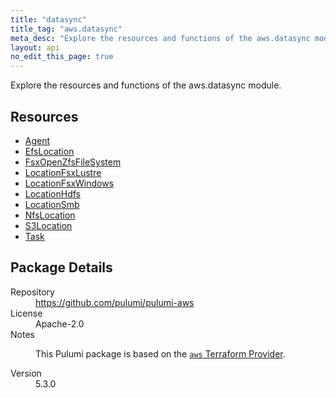 ```yaml
---
title: "datasync"
title_tag: "aws.datasync"
meta_desc: "Explore the resources and functions of the aws.datasync module."
layout: api
no_edit_this_page: true
---
```


<!-- WARNING: this file was generated by Pulumi Docs Generator. -->
<!-- Do not edit by hand unless you're certain you know what you are doing! -->

Explore the resources and functions of the aws.datasync module.

<h2 id="resources">Resources</h2>
<ul class="api">
    <li><a href="agent" title="Agent"><span class="api-symbol api-symbol--resource"></span>Agent</a></li>
    <li><a href="efslocation" title="EfsLocation"><span class="api-symbol api-symbol--resource"></span>EfsLocation</a></li>
    <li><a href="fsxopenzfsfilesystem" title="FsxOpenZfsFileSystem"><span class="api-symbol api-symbol--resource"></span>FsxOpenZfsFileSystem</a></li>
    <li><a href="locationfsxlustre" title="LocationFsxLustre"><span class="api-symbol api-symbol--resource"></span>LocationFsxLustre</a></li>
    <li><a href="locationfsxwindows" title="LocationFsxWindows"><span class="api-symbol api-symbol--resource"></span>LocationFsxWindows</a></li>
    <li><a href="locationhdfs" title="LocationHdfs"><span class="api-symbol api-symbol--resource"></span>LocationHdfs</a></li>
    <li><a href="locationsmb" title="LocationSmb"><span class="api-symbol api-symbol--resource"></span>LocationSmb</a></li>
    <li><a href="nfslocation" title="NfsLocation"><span class="api-symbol api-symbol--resource"></span>NfsLocation</a></li>
    <li><a href="s3location" title="S3Location"><span class="api-symbol api-symbol--resource"></span>S3Location</a></li>
    <li><a href="task" title="Task"><span class="api-symbol api-symbol--resource"></span>Task</a></li>
</ul>

<h2 id="package-details">Package Details</h2>
<dl class="package-details">
	<dt>Repository</dt>
	<dd><a href="https://github.com/pulumi/pulumi-aws">https://github.com/pulumi/pulumi-aws</a></dd>
	<dt>License</dt>
	<dd>Apache-2.0</dd>
	<dt>Notes</dt>
	<dd><p>This Pulumi package is based on the <a href="https://github.com/hashicorp/terraform-provider-aws"><code>aws</code> Terraform Provider</a>.</p>
</dd>
	<dt>Version</dt>
	<dd>5.3.0</dd>
</dl>


